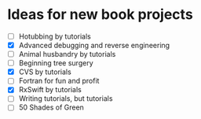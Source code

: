 # Ideas for new book projects

- [ ] Hotubbing by tutorials
- [x] Advanced debugging and reverse engineering
- [ ] Animal husbandry by tutorials
- [ ] Beginning tree surgery
- [x] CVS by tutorials
- [ ] Fortran for fun and profit
- [x] RxSwift by tutorials
- [ ] Writing tutorials, but tutorials
- [ ] 50 Shades of Green
